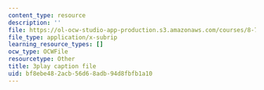 ```yaml
---
content_type: resource
description: ''
file: https://ol-ocw-studio-app-production.s3.amazonaws.com/courses/8-701-introduction-to-nuclear-and-particle-physics-fall-2020/bf8ebe482acb56d68adb94d8fbfb1a10_YLrCiurZTOE.vtt
file_type: application/x-subrip
learning_resource_types: []
ocw_type: OCWFile
resourcetype: Other
title: 3play caption file
uid: bf8ebe48-2acb-56d6-8adb-94d8fbfb1a10
---
```

